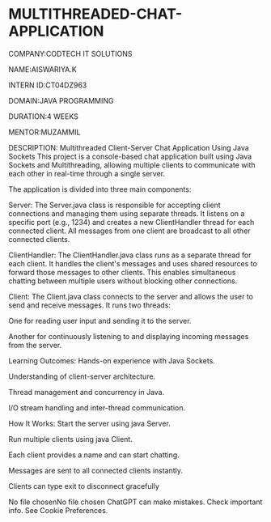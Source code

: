 # MULTITHREADED-CHAT-APPLICATION

COMPANY:CODTECH IT SOLUTIONS

NAME:AISWARIYA.K

INTERN ID:CT04DZ963

DOMAIN:JAVA PROGRAMMING

DURATION:4 WEEKS

MENTOR:MUZAMMIL


 DESCRIPTION: Multithreaded Client-Server Chat Application Using Java Sockets
This project is a console-based chat application built using Java Sockets and Multithreading, allowing multiple clients to communicate with each other in real-time through a single server.

The application is divided into three main components:

Server:
The Server.java class is responsible for accepting client connections and managing them using separate threads. It listens on a specific port (e.g., 1234) and creates a new ClientHandler thread for each connected client. All messages from one client are broadcast to all other connected clients.

ClientHandler:
The ClientHandler.java class runs as a separate thread for each client. It handles the client's messages and uses shared resources to forward those messages to other clients. This enables simultaneous chatting between multiple users without blocking other connections.

Client:
The Client.java class connects to the server and allows the user to send and receive messages. It runs two threads:

One for reading user input and sending it to the server.

Another for continuously listening to and displaying incoming messages from the server.


 Learning Outcomes:
Hands-on experience with Java Sockets.

Understanding of client-server architecture.

Thread management and concurrency in Java.

I/O stream handling and inter-thread communication.

 How It Works:
Start the server using java Server.

Run multiple clients using java Client.

Each client provides a name and can start chatting.

Messages are sent to all connected clients instantly.

Clients can type exit to disconnect gracefully



No file chosenNo file chosen
ChatGPT can make mistakes. Check important info. See Cookie Preferences.
